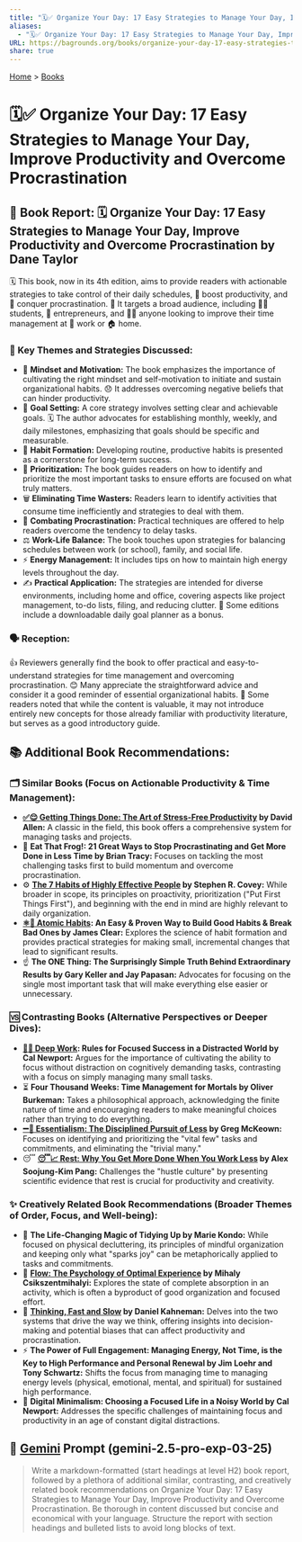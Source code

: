 ```yaml
---
title: "🗓️✅ Organize Your Day: 17 Easy Strategies to Manage Your Day, Improve Productivity and Overcome Procrastination"
aliases:
  - "🗓️✅ Organize Your Day: 17 Easy Strategies to Manage Your Day, Improve Productivity and Overcome Procrastination"
URL: https://bagrounds.org/books/organize-your-day-17-easy-strategies-to-manage-your-day-improve-productivity-and-overcome-procrastination
share: true
---
```

[Home](../index.md) > [Books](./index.md)  
# 🗓️✅ Organize Your Day: 17 Easy Strategies to Manage Your Day, Improve Productivity and Overcome Procrastination  
## 📖 Book Report: 🗓️ Organize Your Day: 17 Easy Strategies to Manage Your Day, Improve Productivity and Overcome Procrastination by Dane Taylor  
  
🗓️ This book, now in its 4th edition, aims to provide readers with actionable strategies to take control of their daily schedules, 🚀 boost productivity, and 🛑 conquer procrastination. 🎯 It targets a broad audience, including 🧑‍🎓 students, 💼 entrepreneurs, and 🧑‍💼 anyone looking to improve their time management at 🏢 work or 🏠 home.  
  
### 🔑 Key Themes and Strategies Discussed:  
  
* 🧠 **Mindset and Motivation:** The book emphasizes the importance of cultivating the right mindset and self-motivation to initiate and sustain organizational habits. 😞 It addresses overcoming negative beliefs that can hinder productivity.  
* 🎯 **Goal Setting:** A core strategy involves setting clear and achievable goals. 🗓️ The author advocates for establishing monthly, weekly, and daily milestones, emphasizing that goals should be specific and measurable.  
* 🔄 **Habit Formation:** Developing routine, productive habits is presented as a cornerstone for long-term success.  
* 🥇 **Prioritization:** The book guides readers on how to identify and prioritize the most important tasks to ensure efforts are focused on what truly matters.  
* 🗑️ **Eliminating Time Wasters:** Readers learn to identify activities that consume time inefficiently and strategies to deal with them.  
* 🙅 **Combating Procrastination:** Practical techniques are offered to help readers overcome the tendency to delay tasks.  
* ⚖️ **Work-Life Balance:** The book touches upon strategies for balancing schedules between work (or school), family, and social life.  
* ⚡ **Energy Management:** It includes tips on how to maintain high energy levels throughout the day.  
* ✍️ **Practical Application:** The strategies are intended for diverse environments, including home and office, covering aspects like project management, to-do lists, filing, and reducing clutter. 🎁 Some editions include a downloadable daily goal planner as a bonus.  
  
### 🗣️ Reception:  
  
👍 Reviewers generally find the book to offer practical and easy-to-understand strategies for time management and overcoming procrastination. 😊 Many appreciate the straightforward advice and consider it a good reminder of essential organizational habits. 🤔 Some readers noted that while the content is valuable, it may not introduce entirely new concepts for those already familiar with productivity literature, but serves as a good introductory guide.  
  
## 📚 Additional Book Recommendations:  
  
### 🗂️ Similar Books (Focus on Actionable Productivity & Time Management):  
  
* **[✅😌 Getting Things Done: The Art of Stress-Free Productivity](./getting-things-done-the-art-of-stress-free-productivity.md) by David Allen:** A classic in the field, this book offers a comprehensive system for managing tasks and projects.  
* 🐸 **Eat That Frog!: 21 Great Ways to Stop Procrastinating and Get More Done in Less Time by Brian Tracy:** Focuses on tackling the most challenging tasks first to build momentum and overcome procrastination.  
* ⚙️ **[The 7 Habits of Highly Effective People](./the-7-habits-of-highly-effective-people.md) by Stephen R. Covey:** While broader in scope, its principles on proactivity, prioritization ("Put First Things First"), and beginning with the end in mind are highly relevant to daily organization.  
* **[⚛️🔄 Atomic Habits](./atomic-habits.md): An Easy & Proven Way to Build Good Habits & Break Bad Ones by James Clear:** Explores the science of habit formation and provides practical strategies for making small, incremental changes that lead to significant results.  
* ☝️ **The ONE Thing: The Surprisingly Simple Truth Behind Extraordinary Results by Gary Keller and Jay Papasan:** Advocates for focusing on the single most important task that will make everything else easier or unnecessary.  
  
### 🆚 Contrasting Books (Alternative Perspectives or Deeper Dives):  
  
* **[🤿💼 Deep Work](./deep-work.md): Rules for Focused Success in a Distracted World by Cal Newport:** Argues for the importance of cultivating the ability to focus without distraction on cognitively demanding tasks, contrasting with a focus on simply managing many small tasks.  
* ⏳ **Four Thousand Weeks: Time Management for Mortals by Oliver Burkeman:** Takes a philosophical approach, acknowledging the finite nature of time and encouraging readers to make meaningful choices rather than trying to do everything.  
* **[➖💯 Essentialism: The Disciplined Pursuit of Less](./essentialism-the-disciplined-pursuit-of-less.md) by Greg McKeown:** Focuses on identifying and prioritizing the "vital few" tasks and commitments, and eliminating the "trivial many."  
* 😴 **[😴📈 Rest: Why You Get More Done When You Work Less](./rest-why-you-get-more-done-when-you-work-less.md) by Alex Soojung-Kim Pang:** Challenges the "hustle culture" by presenting scientific evidence that rest is crucial for productivity and creativity.  
  
### ✨ Creatively Related Book Recommendations (Broader Themes of Order, Focus, and Well-being):  
  
* 🧹 **The Life-Changing Magic of Tidying Up by Marie Kondo:** While focused on physical decluttering, its principles of mindful organization and keeping only what "sparks joy" can be metaphorically applied to tasks and commitments.  
* 🌊 **[Flow: The Psychology of Optimal Experience](./flow-the-psychology-of-optimal-experience.md) by Mihaly Csikszentmihalyi:** Explores the state of complete absorption in an activity, which is often a byproduct of good organization and focused effort.  
* 🧠 **[Thinking, Fast and Slow](./thinking-fast-and-slow.md) by Daniel Kahneman:** Delves into the two systems that drive the way we think, offering insights into decision-making and potential biases that can affect productivity and procrastination.  
* ⚡ **The Power of Full Engagement: Managing Energy, Not Time, is the Key to High Performance and Personal Renewal by Jim Loehr and Tony Schwartz:** Shifts the focus from managing time to managing energy levels (physical, emotional, mental, and spiritual) for sustained high performance.  
* 📱 **Digital Minimalism: Choosing a Focused Life in a Noisy World by Cal Newport:** Addresses the specific challenges of maintaining focus and productivity in an age of constant digital distractions.  
  
## 💬 [Gemini](../software/gemini.md) Prompt (gemini-2.5-pro-exp-03-25)  
> Write a markdown-formatted (start headings at level H2) book report, followed by a plethora of additional similar, contrasting, and creatively related book recommendations on Organize Your Day: 17 Easy Strategies to Manage Your Day, Improve Productivity and Overcome Procrastination. Be thorough in content discussed but concise and economical with your language. Structure the report with section headings and bulleted lists to avoid long blocks of text.